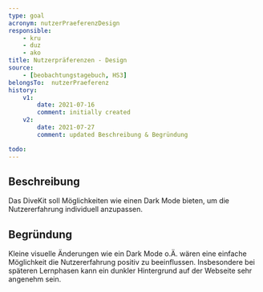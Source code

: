 ```yaml
---
type: goal
acronym: nutzerPraeferenzDesign
responsible: 
    - kru
    - duz
    - ako
title: Nutzerpräferenzen - Design
source:
    - [beobachtungstagebuch, HS3]
belongsTo:  nutzerPraeferenz
history:
    v1:
        date: 2021-07-16
        comment: initially created
    v2:
        date: 2021-07-27
        comment: updated Beschreibung & Begründung

todo:
---
```


## Beschreibung

Das DiveKit soll Möglichkeiten wie einen Dark Mode bieten, um die Nutzererfahrung individuell anzupassen.

## Begründung

Kleine visuelle Änderungen wie ein Dark Mode o.Ä. wären eine einfache Möglichkeit die Nutzererfahrung positiv zu beeinflussen. 
Insbesondere bei späteren Lernphasen kann ein dunkler Hintergrund auf der Webseite sehr angenehm sein.
